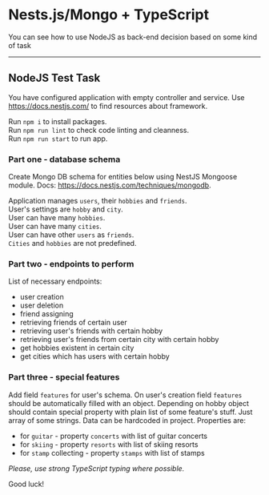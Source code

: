 # Nests.js/Mongo + TypeScript

You can see how to use NodeJS as back-end decision based on some kind of task

---
## NodeJS Test Task
You have configured application with empty controller and service.
Use https://docs.nestjs.com/ to find resources about framework.

Run `npm i` to install packages.  
Run `npm run lint` to check code linting and cleanness.  
Run `npm run start` to run app.  

### Part one - database schema
Create Mongo DB schema for entities below using NestJS Mongoose module.
Docs: https://docs.nestjs.com/techniques/mongodb.

Application manages `users`, their `hobbies` and `friends`.  
User's settings are `hobby` and `city`.  
User can have many `hobbies`.  
User can have many `cities`.  
User can have other `users` as `friends`.  
`Cities` and `hobbies` are not predefined.

### Part two - endpoints to perform
List of necessary endpoints:
 - user creation
 - user deletion
 - friend assigning
 - retrieving friends of certain user
 - retrieving user's friends with certain hobby
 - retrieving user's friends from certain city with certain hobby
 - get hobbies existent in certain city
 - get cities which has users with certain hobby

### Part three - special features
Add field `features` for user's schema.
On user's creation field `features` should be automatically filled with an object.
Depending on hobby object should contain special property with plain list of some feature's stuff.
Just array of some strings. Data can be hardcoded in project.
Properties are:
 - for `guitar` - property `concerts` with list of guitar concerts
 - for `skiing` - property `resorts` with list of skiing resorts
 - for `stamp` collecting - property `stamps` with list of stamps

_Please, use strong TypeScript typing where possible._  

Good luck!
